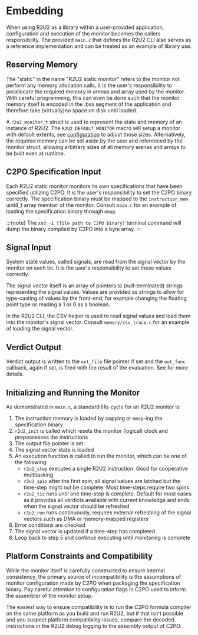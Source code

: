 # Embedding

When using R2U2 as a library within a user-provided application, configuration and execution of the monitor becomes the callers responsibility.
The provided `main.c` that defines the R2U2 CLI also serves as a reference implementation and can be treated as an example of library use.

## Reserving Memory

The "static" in the name "R2U2 static monitor" refers to the monitor not perform any memory allocation calls, it is the user's responsibility to preallocate the required memory in arenas and array used by the monitor.
With careful programming, this can even be done such that the monitor memory itself is encoded in the .bss segment of the application and therefore take (virtually)no space on disk until loaded.

A `r2u2_monitor_t` struct is used to represent the state and memory of an instance of R2U2.
The `R2U2_DEFAULT_MONITOR` macro will setup a monitor with default extents, see [configuration](./configuration.md) to adjust those sizes.
Alternatively, the required memory can be set aside by the user and referenced by the monitor struct, allowing arbitrary sizes of all memory arenas and arrays to be built even at runtime.

## C2PO Specification Input
Each R2U2 static monitor monitors its own specifications that have been specified utilizing C2PO. It is the user's responsibility to set the C2PO binary correctly. The specification binary must be mapped to the `instruction_mem` uint8_t array member of the monitor. Consult `main.c` for an example of loading the specification binary through `mmap`.

:::{note}
The `xxd -i [file path to C2PO binary]` terminal command will dump the binary compiled by C2PO into a byte array.
:::

## Signal Input

System state values, called signals, are read from the signal vector by the monitor on each tic.
It is the user's responsibility to set these values correctly.

The signal vector itself is an array of pointers to (null-terminated) strings representing the signal values.
Values are provided as strings to allow for type-casting of values by the front-end, for example changing the floating point type or reading a 1 or 0 as a boolean.

In the R2U2 CLI, the CSV helper is used to read signal values and load them into the monitor's signal vector.
Consult `memory/csv_trace.c` for an example of loading the signal vector.

## Verdict Output

Verdict output is written to the `out_file` file pointer if set and the `out_func` callback, again if set, is fired with the result of the evaluation.
See [](./output.md) for more details.

## Initializing and Running the Monitor

As demonstrated in `main.c`, a standard life-cycle for an R2U2 monitor is:

1. The instruction memory is loaded by copying or `mmap`-ing the specification binary
2. `r2u2_init` is called which resets the monitor (logical) clock and prepossesses the instructions
3. The output file pointer is set
4. The signal vector state is loaded
5. An execution function is called to run the monitor, which can be one of the following:
    - `r2u2_step` executes a single R2U2 instruction. Good for cooperative multitasking
    - `r2u2_spin` after the first spin, all signal values are latched but the time-step might not be complete. Most time-steps require two spins
    - `r2u2_tic` runs until one time-step is complete. Default for most cases as it provides all verdicts available with current knowledge and ends when the signal vector should be refreshed
    - `r2u2_run` runs continuously, requires external refreshing of the signal vectors such as DMA or memory-mapped registers
6. Error conditions are checked
7. The signal vector is updated if a time-step has completed
8. Loop back to step 5 and continue executing until monitoring is complete

## Platform Constraints and Compatibility

While the monitor itself is carefully constructed to ensure internal consistency, the primary source of incompatibility is the assumptions of monitor configuration made by C2PO when packaging the specification binary.
Pay careful attention to configuration flags in C2PO used to inform the assembler of the monitor setup.

The easiest way to ensure compatibility is to run the C2PO formula compiler on the same platform as you build and run R2U2, but if that isn't possible and you suspect platform compatibility issues, compare the decoded instructions in the R2U2 debug logging to the assembly output of C2PO.
